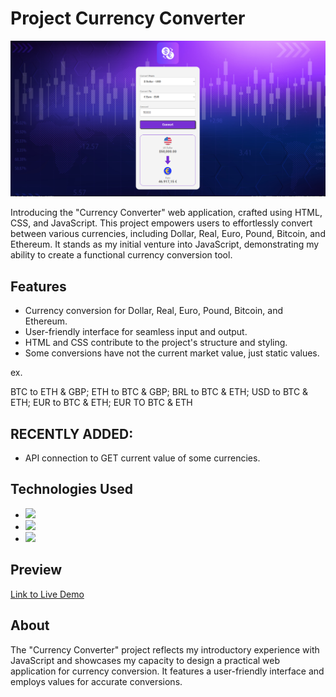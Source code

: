 # Project Currency Converter


![Currency Converter Project Preview](./assets/cashconvert.png)

Introducing the "Currency Converter" web application, crafted using HTML, CSS, and JavaScript. This project empowers users to effortlessly convert between various currencies, including Dollar, Real, Euro, Pound, Bitcoin, and Ethereum. It stands as my initial venture into JavaScript, demonstrating my ability to create a functional currency conversion tool.

## Features

- Currency conversion for Dollar, Real, Euro, Pound, Bitcoin, and Ethereum.
- User-friendly interface for seamless input and output.
- HTML and CSS contribute to the project's structure and styling.
- Some conversions have not the current market value, just static values.

ex. 

BTC to ETH & GBP;
ETH to BTC & GBP;
BRL to BTC & ETH;
USD to BTC & ETH;
EUR to BTC & ETH;
EUR TO BTC & ETH


## RECENTLY ADDED:

- API connection to GET current value of some currencies.

## Technologies Used

- <img src="https://img.shields.io/badge/HTML5-E34F26?style=for-the-badge&logo=html5&logoColor=white">
- <img src="https://img.shields.io/badge/CSS3-1572B6?style=for-the-badge&logo=css3&logoColor=white">
- <img src="https://img.shields.io/badge/JavaScript-F7DF1E?style=for-the-badge&logo=javascript&logoColor=black">

## Preview

[Link to Live Demo](https://jhschier.github.io/ProjectCurrencyConvert/)

## About

The "Currency Converter" project reflects my introductory experience with JavaScript and showcases my capacity to design a practical web application for currency conversion. It features a user-friendly interface and employs values for accurate conversions.

